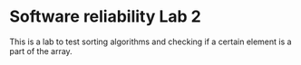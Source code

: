 # Software reliability Lab 2

This is a lab to test sorting algorithms and checking if a certain element is a part of the array.
